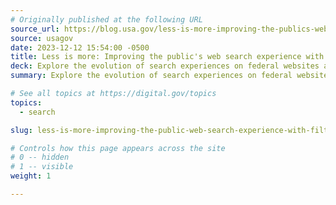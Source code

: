 ```yaml
---
# Originally published at the following URL
source_url: https://blog.usa.gov/less-is-more-improving-the-publics-web-search-experience-with-filters
source: usagov
date: 2023-12-12 15:54:00 -0500
title: Less is more: Improving the public's web search experience with filters
deck: Explore the evolution of search experiences on federal websites as Search.gov introduces customizable search filters, providing users with the same flexibility familiar from e-commerce sites. Devolve into the NASA case study, uncovering how this innovative feature enhances accessibility and efficiency for a seamless user journey.
summary: Explore the evolution of search experiences on federal websites as Search.gov introduces customizable search filters, providing users with the same flexibility familiar from e-commerce sites. Devolve into the NASA case study, uncovering how this innovative feature enhances accessibility and efficiency for a seamless user journey.

# See all topics at https://digital.gov/topics
topics:
  - search

slug: less-is-more-improving-the-public-web-search-experience-with-filters

# Controls how this page appears across the site
# 0 -- hidden
# 1 -- visible
weight: 1

---
```

